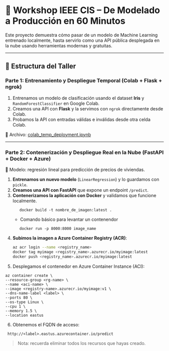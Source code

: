 # 🧠 Workshop IEEE CIS – De Modelado a Producción en 60 Minutos

Este proyecto demuestra cómo pasar de un modelo de Machine Learning entrenado localmente, hasta servirlo como una API pública desplegada en la nube usando herramientas modernas y gratuitas.

---

## 🔁 Estructura del Taller

### Parte 1: Entrenamiento y Despliegue Temporal (Colab + Flask + ngrok)

1. Entrenamos un modelo de clasificación usando el dataset **Iris** y `RandomForestClassifier` en Google Colab.
2. Creamos una API con **Flask** y la servimos con `ngrok` directamente desde Colab.
3. Probamos la API con entradas válidas e inválidas desde otra celda Colab.

📁 Archivo: [colab_temp_deployment.ipynb](https://colab.research.google.com/drive/1uJelL9UpgV8do4MYnROnIGsBWC5qZDVI?usp=sharing)

---

### Parte 2: Contenerización y Despliegue Real en la Nube (FastAPI + Docker + Azure)

📌 Modelo: regresión lineal para predicción de precios de viviendas.

1. **Entrenamos un nuevo modelo** (`LinearRegression`) y lo guardamos con `pickle`.
2. **Creamos una API con FastAPI** que expone un endpoint `/predict`.
3. **Contenerizamos la aplicación con Docker** y validamos que funcione localmente.
   ````
      docker build -t nombre_de_imagen:latest .
   ````
   - Comando básico para levantar un contenendor 
   ````
      docker run -p 8000:8000 image_name
   ````
4. **Subimos la imagen a Azure Container Registry (ACR)**:
   ```bash
   az acr login --name <registry_name>
   docker tag myimage <registry_name>.azurecr.io/myimage:latest
   docker push <registry_name>.azurecr.io/myimage:latest
6. Desplegamos el contenedor en Azure Container Instance (ACI):
  ````
az container create \
  --resource-group <rg-name> \
  --name <aci-name> \
  --image <registry-name>.azurecr.io/myimage:v1 \
  --dns-name-label <label> \
  --ports 80 \
  --os-type Linux \
  --cpu 1 \
  --memory 1.5 \
  --location eastus
  ````
6. Obtenemos el FQDN de acceso:
````
 http://<label>.eastus.azurecontainer.io/predict
````

> Nota: recuerda eliminar todos los recursos que hayas creado. 
   
